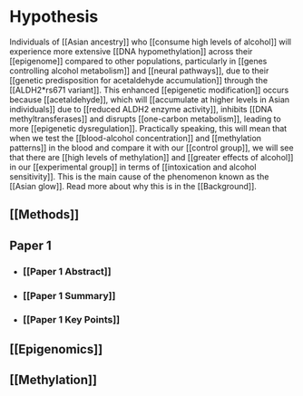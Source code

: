 # Hypothesis

Individuals of [[Asian ancestry]] who [[consume high levels of alcohol]] will experience more extensive [[DNA hypomethylation]] across their [[epigenome]] compared to other populations, particularly in [[genes controlling alcohol metabolism]] and [[neural pathways]], due to their [[genetic predisposition for acetaldehyde accumulation]] through the [[ALDH2*rs671 variant]]. This enhanced [[epigenetic modification]] occurs because [[acetaldehyde]], which will [[accumulate at higher levels in Asian individuals]] due to [[reduced ALDH2 enzyme activity]], inhibits [[DNA methyltransferases]] and disrupts [[one-carbon metabolism]], leading to more [[epigenetic dysregulation]]. Practically speaking, this will mean that when we test the [[blood-alcohol concentration]] and [[methylation patterns]] in the blood and compare it with our [[control group]], we will see that there are [[high levels of methylation]] and [[greater effects of alcohol]] in our [[experimental group]] in terms of [[intoxication and alcohol sensitivity]]. This is the main cause of the phenomenon known as the [[Asian glow]]. Read more about why this is in the [[Background]].

## [[Methods]]


## Paper 1

- ### [[Paper 1 Abstract]]
- ### [[Paper 1 Summary]]
- ### [[Paper 1 Key Points]]

## [[Epigenomics]]

## [[Methylation]]


